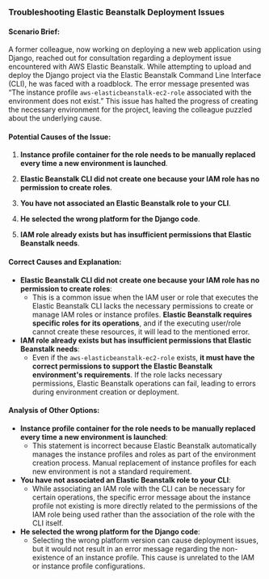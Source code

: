 ### Troubleshooting Elastic Beanstalk Deployment Issues

#### Scenario Brief:

A former colleague, now working on deploying a new web application using Django, reached out for consultation regarding a deployment issue encountered with AWS Elastic Beanstalk. While attempting to upload and deploy the Django project via the Elastic Beanstalk Command Line Interface (CLI), he was faced with a roadblock. The error message presented was “The instance profile `aws-elasticbeanstalk-ec2-role` associated with the environment does not exist.” This issue has halted the progress of creating the necessary environment for the project, leaving the colleague puzzled about the underlying cause.

#### Potential Causes of the Issue:

1. **Instance profile container for the role needs to be manually replaced every time a new environment is launched**.
    
2. **Elastic Beanstalk CLI did not create one because your IAM role has no permission to create roles**.
    
3. **You have not associated an Elastic Beanstalk role to your CLI**.
    
4. **He selected the wrong platform for the Django code**.
    
5. **IAM role already exists but has insufficient permissions that Elastic Beanstalk needs**.

#### Correct Causes and Explanation:

- **Elastic Beanstalk CLI did not create one because your IAM role has no permission to create roles**:
    - This is a common issue when the IAM user or role that executes the Elastic Beanstalk CLI lacks the necessary permissions to create or manage IAM roles or instance profiles. **Elastic Beanstalk requires specific roles for its operations**, and if the executing user/role cannot create these resources, it will lead to the mentioned error.
- **IAM role already exists but has insufficient permissions that Elastic Beanstalk needs**:
    - Even if the `aws-elasticbeanstalk-ec2-role` exists, **it must have the correct permissions to support the Elastic Beanstalk environment's requirements**. If the role lacks necessary permissions, Elastic Beanstalk operations can fail, leading to errors during environment creation or deployment.

#### Analysis of Other Options:

- **Instance profile container for the role needs to be manually replaced every time a new environment is launched**:
    - This statement is incorrect because Elastic Beanstalk automatically manages the instance profiles and roles as part of the environment creation process. Manual replacement of instance profiles for each new environment is not a standard requirement.
- **You have not associated an Elastic Beanstalk role to your CLI**:
    - While associating an IAM role with the CLI can be necessary for certain operations, the specific error message about the instance profile not existing is more directly related to the permissions of the IAM role being used rather than the association of the role with the CLI itself.
- **He selected the wrong platform for the Django code**:
    - Selecting the wrong platform version can cause deployment issues, but it would not result in an error message regarding the non-existence of an instance profile. This cause is unrelated to the IAM or instance profile configurations.
